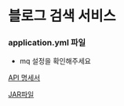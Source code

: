 # 블로그 검색 서비스

### application.yml 파일 
- mq 설정을 확인해주세요

[API 명세서](API_SPEC.md)

[JAR파일](https://github.com/kimjunghak/search-blog/raw/master/blog-0.0.1-SNAPSHOT.jar)